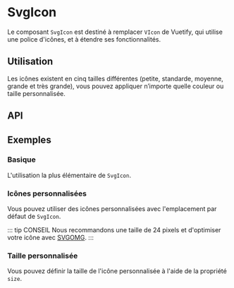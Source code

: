 # SvgIcon

Le composant `SvgIcon` est destiné à remplacer `VIcon` de Vuetify, qui utilise une police d'icônes, et à étendre ses fonctionnalités.

## Utilisation

Les icônes existent en cinq tailles différentes (petite, standarde, moyenne, grande et très grande), vous pouvez appliquer n’importe quelle couleur ou taille personnalisée.

<Example value="common/svg-icon/base" />

## API

<API
  :component="{
    'props': [
      {
        name: 'color',
        default: `'currentColor'`,
        type: 'chaîne de caractères',
        description: 'Couleur de l\'icône (couleur CSS).'
      },
      {
        name: 'icon',
        default: 'indéfini',
        type: 'chaîne de caractères',
        description: 'Définit l\'icône.'
      },
      {
        name: 'large',
        default: 'faux',
        type: 'booléen',
        description: 'Définit la taille de l\’icône à __1.85em__.'
      },
      {
        name: 'medium',
        default: 'faux',
        type: 'booléen',
        description: 'Définit la taille de l\’icône à __1.5em__.'
      },
      {
        name: 'size',
        default: 'faux',
        type: 'booléen',
        description: 'Définit la taille de l\'icône avec une valeur CSS.'
      },
      {
        name: 'small',
        default: 'faux',
        type: 'booléen',
        description: 'Définit la taille de l\’icône à __1em__.'
      },
      {
        name: 'x-large',
        default: 'faux',
        type: 'booléen',
        description: 'Définit la taille de l\’icône à __2.25em__.'
      }
    ],
    'slots': [
      {
        'name': 'défaut',
        'description': 'Emplacement Vue par défaut. Mettez du SVG pour une icône personnalisée.'
      }
    ]
  }"
/>

## Exemples

### Basique

L'utilisation la plus élémentaire de `SvgIcon`.

<Example value="common/svg-icon/simple" />

### Icônes personnalisées

Vous pouvez utiliser des icônes personnalisées avec l'emplacement par défaut de `SvgIcon`.

<Example value="common/svg-icon/custom" />

::: tip CONSEIL
Nous recommandons une taille de 24 pixels et d'optimiser votre icône avec [SVGOMG](https://jakearchibald.github.io/svgomg/).
:::

### Taille personnalisée

Vous pouvez définir la taille de l'icône personnalisée à l'aide de la propriété `size`.

<Example value="common/svg-icon/custom-size" />
